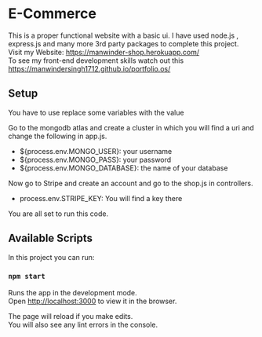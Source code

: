 # E-Commerce

This is a proper functional website with a basic ui. I have used node.js , express.js and many more 3rd party packages to complete this project.<br/>
Visit my Website: https://manwinder-shop.herokuapp.com/ <br/>
To see my front-end development skills watch out this https://manwindersingh1712.github.io/portfolio.os/

## Setup

You have to use replace some variables with the value

Go to the mongodb atlas and create a cluster in which you will find a uri and change the following in app.js.
- ${process.env.MONGO_USER}: your username
- ${process.env.MONGO_PASS}: your password
- ${process.env.MONGO_DATABASE}: the name of your database

Now go to Stripe and create an account and go to the shop.js in controllers.
- process.env.STRIPE_KEY: You will find a key there

You are all set to run this code.

## Available Scripts

In this project you can run:

### `npm start`

Runs the app in the development mode.<br />
Open [http://localhost:3000](http://localhost:3000) to view it in the browser.

The page will reload if you make edits.<br />
You will also see any lint errors in the console.<br/>
